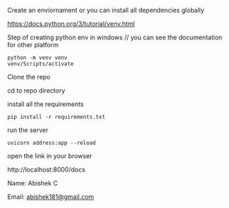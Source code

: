 ﻿
Create an enviornament or you can install all dependencies globally

https://docs.python.org/3/tutorial/venv.html

Step of creating python env in windows // you can see the documentation for other platform

    python -m venv venv
    venv/Scripts/activate

Clone the repo

cd to repo directory

install all the requirements

    pip install -r requirements.txt

run the server

    uvicorn address:app --reload

open the link in your browser

http://localhost:8000/docs

Name: Abishek C

Email: abishek181@gmail.com
